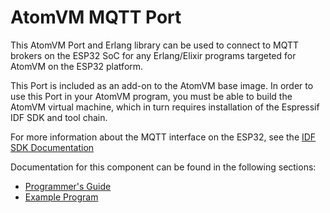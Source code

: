 # AtomVM MQTT Port

This AtomVM Port and Erlang library can be used to connect to MQTT brokers on the ESP32 SoC for any Erlang/Elixir programs targeted for AtomVM on the ESP32 platform.

This Port is included as an add-on to the AtomVM base image.  In order to use this Port in your AtomVM program, you must be able to build the AtomVM virtual machine, which in turn requires installation of the Espressif IDF SDK and tool chain.

For more information about the MQTT interface on the ESP32, see the [IDF SDK Documentation](https://docs.espressif.com/projects/esp-idf/en/v3.3.4/api-reference/protocolss/mqtt.html)

Documentation for this component can be found in the following sections:

* [Programmer's Guide](markdown/mqtt_client.md)
* [Example Program](examples/mqtt_client_example/README.md)
